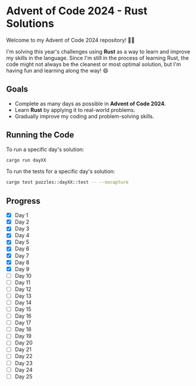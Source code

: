 # Advent of Code 2024 - Rust Solutions

Welcome to my Advent of Code 2024 repository! 🎄✨

I'm solving this year's challenges using **Rust** as a way to learn and improve my skills in the language. Since I'm still in the process of learning Rust, the code might not always be the cleanest or most optimal solution, but I'm having fun and learning along the way! 😄

## Goals
- Complete as many days as possible in **Advent of Code 2024**.
- Learn **Rust** by applying it to real-world problems.
- Gradually improve my coding and problem-solving skills.

## Running the Code
To run a specific day's solution:
```bash
cargo run dayXX
```

To run the tests for a specific day's solution:
```bash
cargo test puzzles::dayXX::test -- --nocapture
```

## Progress
- [x] Day 1
- [x] Day 2
- [x] Day 3
- [x] Day 4
- [x] Day 5
- [x] Day 6
- [x] Day 7
- [x] Day 8
- [x] Day 9
- [ ] Day 10
- [ ] Day 11
- [ ] Day 12
- [ ] Day 13
- [ ] Day 14
- [ ] Day 15
- [ ] Day 16
- [ ] Day 17
- [ ] Day 18
- [ ] Day 19
- [ ] Day 20
- [ ] Day 21
- [ ] Day 22
- [ ] Day 23
- [ ] Day 24
- [ ] Day 25
